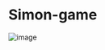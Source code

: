 # Simon-game

![image](https://user-images.githubusercontent.com/114020789/211215542-fbde6d4f-06c9-4eef-90ec-e7818edb1bf5.png)
